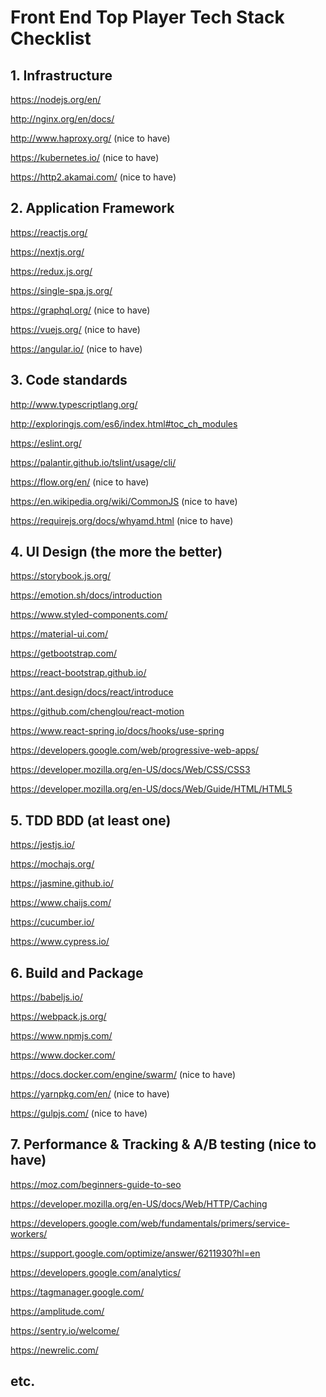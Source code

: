# Front End Top Player Tech Stack Checklist

## 1. Infrastructure

https://nodejs.org/en/

http://nginx.org/en/docs/

http://www.haproxy.org/ (nice to have)

https://kubernetes.io/ (nice to have)

https://http2.akamai.com/ (nice to have)

## 2. Application Framework

https://reactjs.org/

https://nextjs.org/

https://redux.js.org/

https://single-spa.js.org/

https://graphql.org/ (nice to have)

https://vuejs.org/ (nice to have)

https://angular.io/ (nice to have)

## 3. Code standards

http://www.typescriptlang.org/

http://exploringjs.com/es6/index.html#toc_ch_modules

https://eslint.org/

https://palantir.github.io/tslint/usage/cli/

https://flow.org/en/ (nice to have)

https://en.wikipedia.org/wiki/CommonJS (nice to have)

https://requirejs.org/docs/whyamd.html (nice to have)

## 4. UI Design (the more the better)

https://storybook.js.org/

https://emotion.sh/docs/introduction

https://www.styled-components.com/

https://material-ui.com/

https://getbootstrap.com/

https://react-bootstrap.github.io/

https://ant.design/docs/react/introduce

https://github.com/chenglou/react-motion

https://www.react-spring.io/docs/hooks/use-spring

https://developers.google.com/web/progressive-web-apps/

https://developer.mozilla.org/en-US/docs/Web/CSS/CSS3

https://developer.mozilla.org/en-US/docs/Web/Guide/HTML/HTML5

## 5. TDD BDD (at least one)

https://jestjs.io/

https://mochajs.org/

https://jasmine.github.io/

https://www.chaijs.com/

https://cucumber.io/

https://www.cypress.io/

## 6. Build and Package

https://babeljs.io/

https://webpack.js.org/

https://www.npmjs.com/

https://www.docker.com/

https://docs.docker.com/engine/swarm/ (nice to have)

https://yarnpkg.com/en/ (nice to have)

https://gulpjs.com/ (nice to have)

## 7. Performance & Tracking & A/B testing (nice to have)

https://moz.com/beginners-guide-to-seo

https://developer.mozilla.org/en-US/docs/Web/HTTP/Caching

https://developers.google.com/web/fundamentals/primers/service-workers/

https://support.google.com/optimize/answer/6211930?hl=en

https://developers.google.com/analytics/

https://tagmanager.google.com/

https://amplitude.com/

https://sentry.io/welcome/

https://newrelic.com/

## etc.
